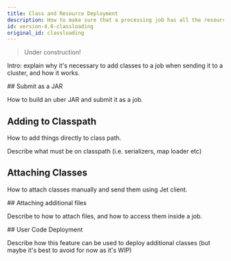 ```yaml
---
title: Class and Resource Deployment
description: How to make sure that a processing job has all the resources it needs, when it's submitted to a Jet cluster.
id: version-4.0-classloading
original_id: classloading
---
```


>Under construction!

Intro: explain why it's necessary to add classes to a job when sending it
to a cluster, and how it works.

## Submit as a JAR

How to build an uber JAR and submit it as a job.

## Adding to Classpath

How to add things directly to class path.

Describe what must be on classpath (i.e. serializers, map loader etc)

## Attaching Classes

How to attach classes manually and send them using Jet client.

## Attaching additional files

Describe to how to attach files, and how to access them inside a job.

## User Code Deployment

Describe how this feature can be used to deploy additional classes (but maybe
it's best to avoid for now as it's WIP)
